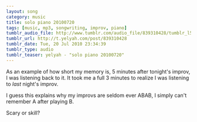 ```yaml
---
layout: song
category: music
title: solo piano 20100720
tags: [music, mp3, songwriting, improv, piano]
tumblr_audio_file: http://www.tumblr.com/audio_file/839310428/tumblr_l5w4prrTo01qzo4ep
tumblr_url: http://t.yelyah.com/post/839310428
tumblr_date: Tue, 20 Jul 2010 23:34:39
tumblr_type: audio
tumblr_teaser: yelyah - "solo piano 20100720"
---
```

As an example of how short my memory is, 5 minutes after tonight's improv, I was listening back to it. It took me a full 3 minutes to realize I was listening to *last* night's improv.

I guess this explains why my improvs are seldom ever ABAB, I simply can't remember A after playing B.

Scary or skill?
